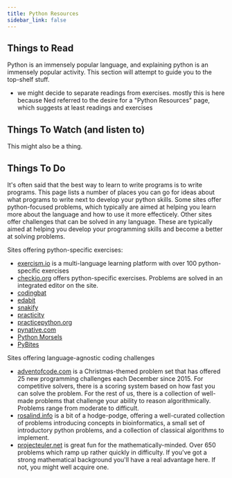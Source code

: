 ```yaml
---
title: Python Resources
sidebar_link: false
---
```


## Things to Read ##
Python is an immensely popular language, and explaining python is an immensely popular
activity. This section will attempt to guide you to the top-shelf stuff.
- we might decide to separate readings from exercises. mostly this is here because Ned
referred to the desire for a "Python Resources" page, which suggests at least readings 
and exercises

## Things To Watch (and listen to) ##
This might also be a thing. 

## Things To Do ##
It's often said that the best way to learn to write programs is to write programs. This page
lists a number of places you can go for ideas about what programs to write next to develop
your python skills. Some sites offer python-focused problems, which typically are aimed at 
helping you learn more about the language and how to use it more effecticely. Other sites 
offer challenges that can be solved in any language. These are typically aimed at helping 
you develop your programming skills and become a better at solving problems. 

Sites offering python-specific exercises:

- [exercism.io](exercism.io) is a multi-language learning platform with over 100 python-specific 
exercises
- [checkio.org](https://checkio.org/) offers python-specific exercises. Problems are solved 
in an integrated editor on the site. 
- [codingbat](https://codingbat.com/python) 
- [edabit](https://edabit.com/challenges/python3)
- [snakify](https://snakify.org/en/)
- [practicity](https://practity.com/project/python/)
- [practicepython.org](https://www.practicepython.org/)
- [pynative.com](https://pynative.com/python-basic-exercise-for-beginners/)
- [Python Morsels](https://www.pythonmorsels.com/) 
- [PyBites](https://codechalleng.es/bites/)

Sites offering language-agnostic coding challenges

- [adventofcode.com](adventofcode.com) is a Christmas-themed problem set that has offered 25 new 
programming challenges each December since 2015. For competitive solvers, there is a scoring 
system based on how fast you can solve the problem. For the rest of us, there is a collection 
of well-made problems that challenge your ability to reason algorithmically. Problems range from
moderate to difficult.
- [rosalind.info](rosalind.info) is a bit of a hodge-podge, offering a well-curated collection
of problems introducing concepts in bioinformatics, a small set of introductory python problems,
and a collection of classical algorithms to implement. 
- [projecteuler.net](projecteuler.net) is great fun for the mathematically-minded. Over 650 
problems which ramp up rather quickly in difficulty. If you've got a strong mathematical 
background you'll have a real advantage here. If not, you might well acquire one. 

